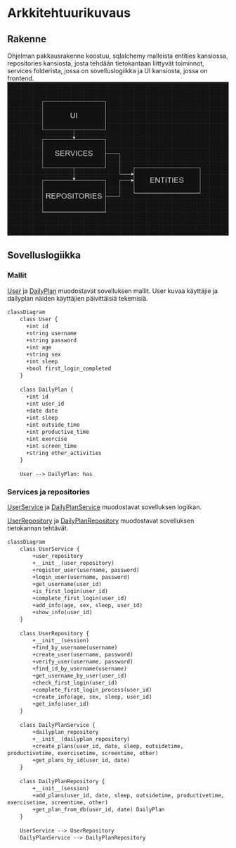 # Arkkitehtuurikuvaus

## Rakenne
Ohjelman pakkausrakenne koostuu, sqlalchemy malleista entities kansiossa, repositories kansiosta, josta tehdään tietokantaan liittyvät toiminnot,
services folderista, jossa on sovelluslogiikka ja UI kansiosta, jossa on frontend.
![Pakkausrakenne](./kuvat/pakkausrakenne.png)

## Sovelluslogiikka
### Mallit 
[User](https://github.com/rigozu9/ot-harjoitustyo/blob/main/daily-planner-app/src/entities/user.py) ja [DailyPlan](https://github.com/rigozu9/ot-harjoitustyo/blob/main/daily-planner-app/src/entities/dailyplan.py) muodostavat sovelluksen mallit. User kuvaa käyttäjie ja dailyplan näiden käyttäjien päivittäisiä tekemisiä. 

```mermaid
classDiagram
    class User {
      +int id
      +string username
      +string password
      +int age
      +string sex
      +int sleep
      +bool first_login_completed
    }
    
    class DailyPlan {
      +int id
      +int user_id
      +date date
      +int sleep
      +int outside_time
      +int productive_time
      +int exercise
      +int screen_time
      +string other_activities
    }

    User --> DailyPlan: has
```

### Services ja repositories
[UserService](https://github.com/rigozu9/ot-harjoitustyo/blob/main/daily-planner-app/src/services/user_service.py) ja [DailyPlanService](https://github.com/rigozu9/ot-harjoitustyo/blob/main/daily-planner-app/src/services/dailyplan_service.py) muodostavat sovelluksen logiikan.


[UserRepository](https://github.com/rigozu9/ot-harjoitustyo/blob/main/daily-planner-app/src/repositories/user_repository.py) ja [DailyPlanRepository](https://github.com/rigozu9/ot-harjoitustyo/blob/main/daily-planner-app/src/repositories/dailyplan_repository.py) muodostavat sovelluksen tietokannan tehtävät. 

```mermaid
classDiagram
    class UserService {
        +user_repository
        +__init__(user_repository)
        +register_user(username, password) 
        +login_user(username, password) 
        +get_username(user_id) 
        +is_first_login(user_id) 
        +complete_first_login(user_id)
        +add_info(age, sex, sleep, user_id)
        +show_info(user_id) 
    }

    class UserRepository {
        +__init__(session)
        +find_by_username(username) 
        +create_user(username, password) 
        +verify_user(username, password) 
        +find_id_by_username(username) 
        +get_username_by_user(user_id) 
        +check_first_login(user_id) 
        +complete_first_login_process(user_id)
        +create_info(age, sex, sleep, user_id)
        +get_info(user_id) 
    }

    class DailyPlanService {
        +dailyplan_repository
        +__init__(dailyplan_repository)
        +create_plans(user_id, date, sleep, outsidetime, productivetime, exercisetime, screentime, other)
        +get_plans_by_id(user_id, date)
    }

    class DailyPlanRepository {
        +__init__(session)
        +add_plans(user_id, date, sleep, outsidetime, productivetime, exercisetime, screentime, other)
        +get_plan_from_db(user_id, date) DailyPlan
    }

    UserService --> UserRepository
    DailyPlanService --> DailyPlanRepository
```
